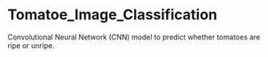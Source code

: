 # Tomatoe_Image_Classification
Convolutional Neural Network (CNN) model to predict whether tomatoes are ripe or unripe.
